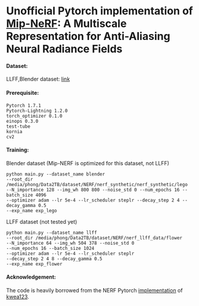 # Unofficial Pytorch implementation of [Mip-NeRF](https://jonbarron.info/mipnerf/): A Multiscale Representation for Anti-Aliasing Neural Radiance Fields

#### Dataset:

LLFF,Blender dataset: [link](https://drive.google.com/drive/folders/128yBriW1IG_3NJ5Rp7APSTZsJqdJdfc1)

#### Prerequisite:

```
Pytorch 1.7.1
Pytorch-Lightning 1.2.0
torch_optimizer 0.1.0 
einops 0.3.0
test-tube
kornia
cv2
```

#### Training:

Blender dataset (Mip-NERF is optimized for this dataset, not LLFF)

```
python main.py --dataset_name blender 
--root_dir /media/phong/Data2TB/dataset/NERF/nerf_synthetic/nerf_synthetic/lego 
--N_importance 128 --img_wh 800 800 --noise_std 0 --num_epochs 16 --batch_size 4096 
--optimizer adam --lr 5e-4 --lr_scheduler steplr --decay_step 2 4 --decay_gamma 0.5 
--exp_name exp_lego
```

LLFF dataset (not tested yet)

```
python main.py --dataset_name llff 
--root_dir /media/phong/Data2TB/dataset/NERF/nerf_llff_data/flower 
--N_importance 64 --img_wh 504 378 --noise_std 0 
--num_epochs 16 --batch_size 1024 
--optimizer adam --lr 5e-4 --lr_scheduler steplr 
--decay_step 2 4 8 --decay_gamma 0.5 
--exp_name exp_flower
```

#### Acknowledgement:

The code is heavily borrowed from the NERF Pytorch [implementation](https://github.com/kwea123/nerf_pl/tree/master)
of [kwea123](https://github.com/kwea123).
